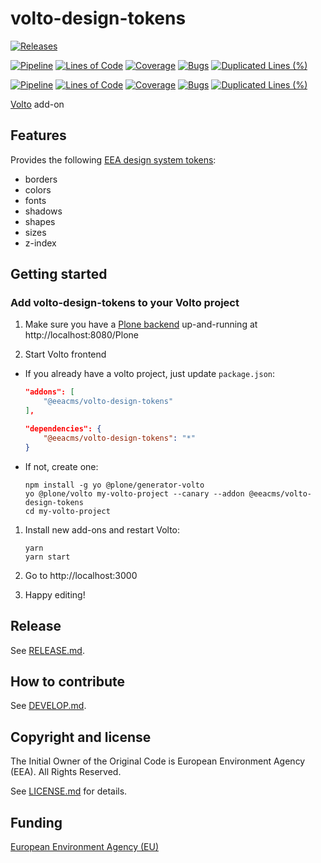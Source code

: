 # volto-design-tokens

[![Releases](https://img.shields.io/github/v/release/eea/volto-design-tokens)](https://github.com/eea/volto-design-tokens/releases)

[![Pipeline](https://ci.eionet.europa.eu/buildStatus/icon?job=volto-addons%2Fvolto-design-tokens%2Fmaster&subject=master)](https://ci.eionet.europa.eu/view/Github/job/volto-addons/job/volto-design-tokens/job/master/display/redirect)
[![Lines of Code](https://sonarqube.eea.europa.eu/api/project_badges/measure?project=volto-design-tokens-master&metric=ncloc)](https://sonarqube.eea.europa.eu/dashboard?id=volto-design-tokens-master)
[![Coverage](https://sonarqube.eea.europa.eu/api/project_badges/measure?project=volto-design-tokens-master&metric=coverage)](https://sonarqube.eea.europa.eu/dashboard?id=volto-design-tokens-master)
[![Bugs](https://sonarqube.eea.europa.eu/api/project_badges/measure?project=volto-design-tokens-master&metric=bugs)](https://sonarqube.eea.europa.eu/dashboard?id=volto-design-tokens-master)
[![Duplicated Lines (%)](https://sonarqube.eea.europa.eu/api/project_badges/measure?project=volto-design-tokens-master&metric=duplicated_lines_density)](https://sonarqube.eea.europa.eu/dashboard?id=volto-design-tokens-master)

[![Pipeline](https://ci.eionet.europa.eu/buildStatus/icon?job=volto-addons%2Fvolto-design-tokens%2Fdevelop&subject=develop)](https://ci.eionet.europa.eu/view/Github/job/volto-addons/job/volto-design-tokens/job/develop/display/redirect)
[![Lines of Code](https://sonarqube.eea.europa.eu/api/project_badges/measure?project=volto-design-tokens-develop&metric=ncloc)](https://sonarqube.eea.europa.eu/dashboard?id=volto-design-tokens-develop)
[![Coverage](https://sonarqube.eea.europa.eu/api/project_badges/measure?project=volto-design-tokens-develop&metric=coverage)](https://sonarqube.eea.europa.eu/dashboard?id=volto-design-tokens-develop)
[![Bugs](https://sonarqube.eea.europa.eu/api/project_badges/measure?project=volto-design-tokens-develop&metric=bugs)](https://sonarqube.eea.europa.eu/dashboard?id=volto-design-tokens-develop)
[![Duplicated Lines (%)](https://sonarqube.eea.europa.eu/api/project_badges/measure?project=volto-design-tokens-develop&metric=duplicated_lines_density)](https://sonarqube.eea.europa.eu/dashboard?id=volto-design-tokens-develop)


[Volto](https://github.com/plone/volto) add-on

## Features

Provides the following [EEA design system tokens](https://eea.github.io/):
   * borders
   * colors
   * fonts
   * shadows
   * shapes
   * sizes
   * z-index

## Getting started

### Add volto-design-tokens to your Volto project

1. Make sure you have a [Plone backend](https://plone.org/download) up-and-running at http://localhost:8080/Plone

1. Start Volto frontend

* If you already have a volto project, just update `package.json`:

   ```JSON
   "addons": [
       "@eeacms/volto-design-tokens"
   ],

   "dependencies": {
       "@eeacms/volto-design-tokens": "*"
   }
   ```

* If not, create one:

   ```
   npm install -g yo @plone/generator-volto
   yo @plone/volto my-volto-project --canary --addon @eeacms/volto-design-tokens
   cd my-volto-project
   ```

1. Install new add-ons and restart Volto:

   ```
   yarn
   yarn start
   ```

1. Go to http://localhost:3000

1. Happy editing!

## Release

See [RELEASE.md](https://github.com/eea/volto-design-tokens/blob/master/RELEASE.md).

## How to contribute

See [DEVELOP.md](https://github.com/eea/volto-design-tokens/blob/master/DEVELOP.md).

## Copyright and license

The Initial Owner of the Original Code is European Environment Agency (EEA).
All Rights Reserved.

See [LICENSE.md](https://github.com/eea/volto-design-tokens/blob/master/LICENSE.md) for details.

## Funding

[European Environment Agency (EU)](http://eea.europa.eu)
